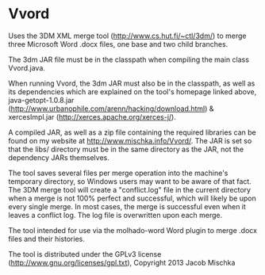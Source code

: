 Vvord
=====
Uses the 3DM XML merge tool (http://www.cs.hut.fi/~ctl/3dm/) to merge three Microsoft Word .docx files, one base and two child branches. 

The 3dm JAR file must be in the classpath when compiling the main class Vvord.java. 

When running Vvord, the 3dm JAR must also be in the classpath, as well as its dependencies which are explained on the tool's homepage linked above, java-getopt-1.0.8.jar (http://www.urbanophile.com/arenn/hacking/download.html) & xercesImpl.jar (http://xerces.apache.org/xerces-j/).

A compiled JAR, as well as a zip file containing the required libraries can be found on my website at http://www.mischka.info/Vvord/. The JAR is set so that the libs/ directory must be in the same directory as the JAR, not the dependency JARs themselves.

The tool saves several files per merge operation into the machine's temporary directory, so Windows users may want to be aware of that fact. The 3DM merge tool will create a "conflict.log" file in the current directory when a merge is not 100% perfect and successful, which will likely be upon every single merge. In most cases, the merge is successful even when it leaves a conflict log. The log file is overwritten upon each merge.

The tool intended for use via the molhado-word Word plugin to merge .docx files and their histories.

The tool is distributed under the GPLv3 license (http://www.gnu.org/licenses/gpl.txt), Copyright 2013 Jacob Mischka
